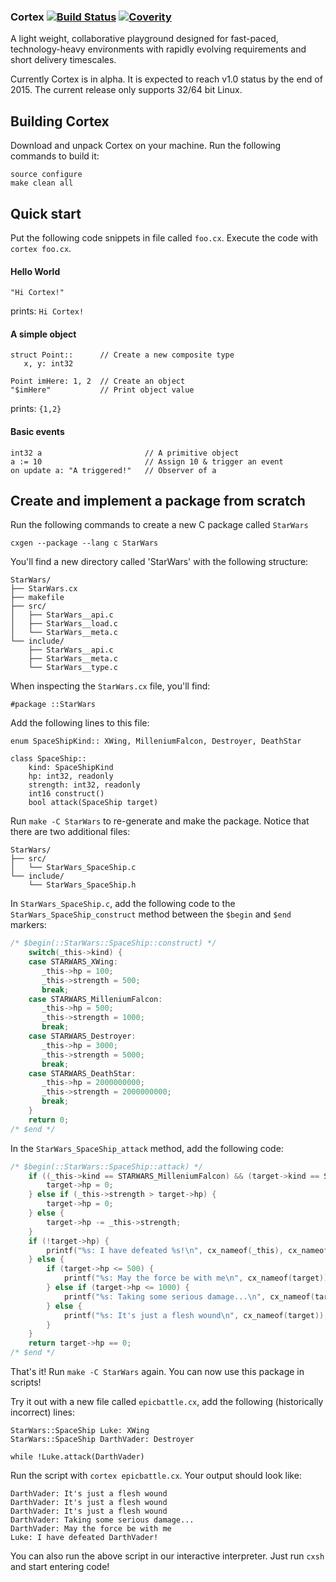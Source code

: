### Cortex [![Build Status](https://travis-ci.org/cortexlang/cortex.svg?branch=master)](https://travis-ci.org/Seldomberry/cortex) [![Coverity](https://scan.coverity.com/projects/3807/badge.svg)](https://scan.coverity.com/projects/3807)
A light weight, collaborative playground designed for fast-paced, technology-heavy environments with rapidly evolving requirements and short delivery timescales. 

Currently Cortex is in alpha. It is expected to reach v1.0 status by the end of 2015. The current release only supports 32/64 bit Linux.

## Building Cortex
Download and unpack Cortex on your machine. Run the following commands to build it:
```
source configure
make clean all
```
## Quick start
Put the following code snippets in file called `foo.cx`. Execute the code with `cortex foo.cx`.
#### Hello World
```
"Hi Cortex!"
```
prints: `Hi Cortex!`
#### A simple object
```
struct Point::      // Create a new composite type
   x, y: int32

Point imHere: 1, 2  // Create an object
"$imHere"           // Print object value
```
prints: `{1,2}`
#### Basic events
```
int32 a                       // A primitive object
a := 10                       // Assign 10 & trigger an event
on update a: "A triggered!"   // Observer of a
```
## Create and implement a package from scratch
Run the following commands to create a new C package called `StarWars`
```
cxgen --package --lang c StarWars
```
You'll find a new directory called 'StarWars' with the following structure:
```
StarWars/
├── StarWars.cx
├── makefile
├── src/
│   ├── StarWars__api.c
│   ├── StarWars__load.c
│   └── StarWars__meta.c
└── include/
    ├── StarWars__api.c
    ├── StarWars__meta.c
    └── StarWars__type.c
```
When inspecting the `StarWars.cx` file, you'll find:
```
#package ::StarWars
```
Add the following lines to this file:
```
enum SpaceShipKind:: XWing, MilleniumFalcon, Destroyer, DeathStar 

class SpaceShip::
    kind: SpaceShipKind
    hp: int32, readonly
    strength: int32, readonly
    int16 construct()
    bool attack(SpaceShip target)
```
Run `make -C StarWars` to re-generate and make the package. Notice that there are two additional files:
```
StarWars/
├── src/
│   └── StarWars_SpaceShip.c
└── include/
    └── StarWars_SpaceShip.h
```

In `StarWars_SpaceShip.c`, add the following code to the `StarWars_SpaceShip_construct` method between the `$begin` and `$end` markers:
```c
/* $begin(::StarWars::SpaceShip::construct) */
    switch(_this->kind) {
    case STARWARS_XWing:
       _this->hp = 100;
       _this->strength = 500;
       break;
    case STARWARS_MilleniumFalcon:
       _this->hp = 500;
       _this->strength = 1000;
       break;
    case STARWARS_Destroyer:
       _this->hp = 3000;
       _this->strength = 5000;
       break;
    case STARWARS_DeathStar:
       _this->hp = 2000000000;
       _this->strength = 2000000000;
       break;
    }
    return 0;
/* $end */
```

In the `StarWars_SpaceShip_attack` method, add the following code:
```c
/* $begin(::StarWars::SpaceShip::attack) */
    if ((_this->kind == STARWARS_MilleniumFalcon) && (target->kind == STARWARS_DeathStar)) {
        target->hp = 0;
    } else if (_this->strength > target->hp) {
        target->hp = 0;
    } else {
        target->hp -= _this->strength;
    }
    if (!target->hp) {
        printf("%s: I have defeated %s!\n", cx_nameof(_this), cx_nameof(target));
    } else {
        if (target->hp <= 500) {
            printf("%s: May the force be with me\n", cx_nameof(target));
        } else if (target->hp <= 1000) {
            printf("%s: Taking some serious damage...\n", cx_nameof(target));
        } else {
            printf("%s: It's just a flesh wound\n", cx_nameof(target));
        }
    }
    return target->hp == 0;
/* $end */
```

That's it! Run `make -C StarWars` again. You can now use this package in scripts!

Try it out with a new file called `epicbattle.cx`, add the following (historically incorrect) lines:
```
StarWars::SpaceShip Luke: XWing
StarWars::SpaceShip DarthVader: Destroyer

while !Luke.attack(DarthVader)
```
Run the script with `cortex epicbattle.cx`. Your output should look like:
```
DarthVader: It's just a flesh wound
DarthVader: It's just a flesh wound
DarthVader: It's just a flesh wound
DarthVader: Taking some serious damage...
DarthVader: May the force be with me
Luke: I have defeated DarthVader!
```
You can also run the above script in our interactive interpreter. Just run `cxsh` and start entering code!




